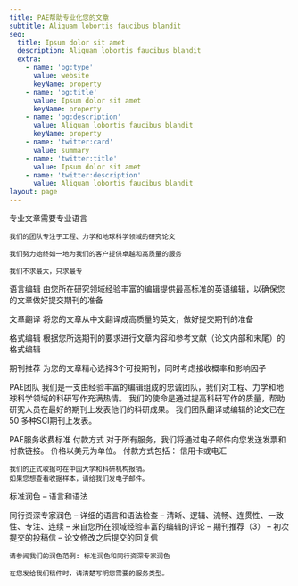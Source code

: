 ```yaml
---
title: PAE帮助专业化您的文章
subtitle: Aliquam lobortis faucibus blandit
seo:
  title: Ipsum dolor sit amet
  description: Aliquam lobortis faucibus blandit
  extra:
    - name: 'og:type'
      value: website
      keyName: property
    - name: 'og:title'
      value: Ipsum dolor sit amet
      keyName: property
    - name: 'og:description'
      value: Aliquam lobortis faucibus blandit
      keyName: property
    - name: 'twitter:card'
      value: summary
    - name: 'twitter:title'
      value: Ipsum dolor sit amet
    - name: 'twitter:description'
      value: Aliquam lobortis faucibus blandit
layout: page
---
```


专业文章需要专业语言

    我们的团队专注于工程、力学和地球科学领域的研究论文

    我们努力始终如一地为我们的客户提供卓越和高质量的服务

    我们不求最大，只求最专

语言编辑
由您所在研究领域经验丰富的编辑提供最高标准的英语编辑，以确保您的文章做好提交期刊的准备

文章翻译
将您的文章从中文翻译成高质量的英文，做好提交期刊的准备

格式编辑
根据您所选期刊的要求进行文章内容和参考文献（论文内部和末尾）的格式编辑

期刊推荐
为您的文章精心选择3个可投期刊，同时考虑接收概率和影响因子

PAE团队
我们是一支由经验丰富的编辑组成的忠诚团队，我们对工程、力学和地球科学领域的科研写作充满热情。 我们的使命是通过提高科研写作的质量，帮助研究人员在最好的期刊上发表他们的科研成果。 我们团队翻译或编辑的论文已在 50 多种SCI期刊上发表。

PAE服务收费标准
付款方式
对于所有服务，我们将通过电子邮件向您发送发票和付款链接。 价格以美元为单位。
付款方式包括： 信用卡或电汇

    我们的正式收据可在中国大学和科研机构报销。
    如果您想查看收据样本，请给我们发电子邮件。

标准润色
– 语言和语法

同行资深专家润色
– 详细的语言和语法检查
– 清晰、逻辑、流畅、连贯性、一致性、专注、连续
– 来自您所在领域经验丰富的编辑的评论
– 期刊推荐（3）
– 初次提交的投稿信
– 论文修改之后提交的回复信

    请参阅我们的润色范例: 标准润色和同行资深专家润色

    在您发给我们稿件时，请清楚写明您需要的服务类型。
